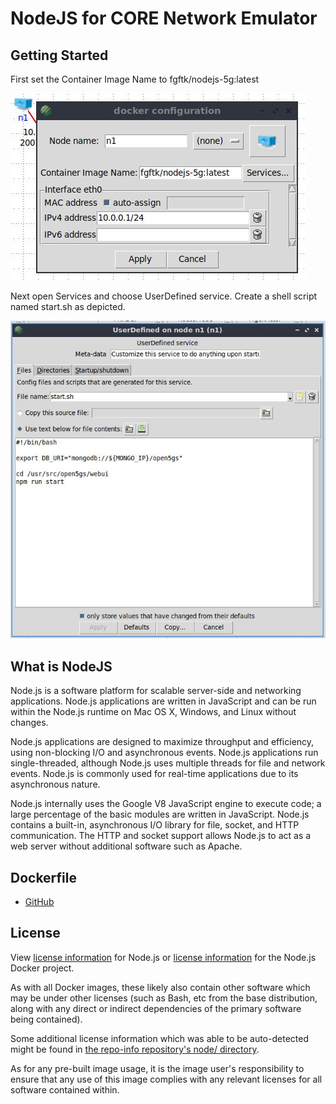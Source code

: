 # NodeJS for CORE Network Emulator

## Getting Started

First set the Container Image Name to fgftk/nodejs-5g:latest

![node.jpg](https://github.com/alehmannFRA-UAS/core-dockerfiles/blob/main/nodejs-5g/img/node.jpg?raw=true) 

Next open Services and choose UserDefined service. Create a shell script named start.sh as depicted.

![userdefined.jpg](https://github.com/alehmannFRA-UAS/core-dockerfiles/blob/main/nodejs-5g/img/userDefined.jpg?raw=true)


## What is NodeJS

Node.js is a software platform for scalable server-side and networking applications. Node.js applications are written in JavaScript and can be run within the Node.js runtime on Mac OS X, Windows, and Linux without changes.

Node.js applications are designed to maximize throughput and efficiency, using non-blocking I/O and asynchronous events. Node.js applications run single-threaded, although Node.js uses multiple threads for file and network events. Node.js is commonly used for real-time applications due to its asynchronous nature.

Node.js internally uses the Google V8 JavaScript engine to execute code; a large percentage of the basic modules are written in JavaScript. Node.js contains a built-in, asynchronous I/O library for file, socket, and HTTP communication. The HTTP and socket support allows Node.js to act as a web server without additional software such as Apache.

## Dockerfile

* [GitHub](https://github.com/alehmannFRA-UAS/core-dockerfiles)

## License

View [license information](https://github.com/nodejs/node/blob/master/LICENSE) for Node.js or [license information](https://github.com/nodejs/docker-node/blob/master/LICENSE) for the Node.js Docker project.

As with all Docker images, these likely also contain other software which may be under other licenses (such as Bash, etc from the base distribution, along with any direct or indirect dependencies of the primary software being contained).

Some additional license information which was able to be auto-detected might be found in [the repo-info repository's node/ directory](https://github.com/docker-library/repo-info/tree/master/repos/node).

As for any pre-built image usage, it is the image user's responsibility to ensure that any use of this image complies with any relevant licenses for all software contained within.

